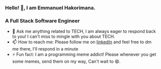 ### Hello! 👋, I am Emmanuel Hakorimana.
### A Full Stack Software Engineer

- 💬 Ask me anything related to TECH, I am always eager to respond back to you! I can't miss to mingle with you about TECH.
- 📫 How to reach me: Please follow me on [linkedIn](https://www.linkedin.com/in/emmanuel-hakorimana/) and feel free to dm me there, I'll respond in a minute
- ⚡ Fun fact: I am a programming meme addict! Please whenever you get some memes, send them on my way, Can't wait to 😄. 

